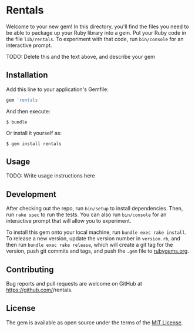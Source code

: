 # Rentals

Welcome to your new gem! In this directory, you'll find the files you need to be able to package up your Ruby library into a gem. Put your Ruby code in the file `lib/rentals`. To experiment with that code, run `bin/console` for an interactive prompt.

TODO: Delete this and the text above, and describe your gem

## Installation

Add this line to your application's Gemfile:

```ruby
gem 'rentals'
```

And then execute:

    $ bundle

Or install it yourself as:

    $ gem install rentals

## Usage

TODO: Write usage instructions here

## Development

After checking out the repo, run `bin/setup` to install dependencies. Then, run `rake spec` to run the tests. You can also run `bin/console` for an interactive prompt that will allow you to experiment.

To install this gem onto your local machine, run `bundle exec rake install`. To release a new version, update the version number in `version.rb`, and then run `bundle exec rake release`, which will create a git tag for the version, push git commits and tags, and push the `.gem` file to [rubygems.org](https://rubygems.org).

## Contributing

Bug reports and pull requests are welcome on GitHub at https://github.com/<github username>/rentals.

## License

The gem is available as open source under the terms of the [MIT License](https://opensource.org/licenses/MIT).
